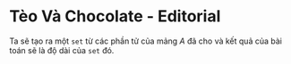 # Tèo Và Chocolate - Editorial

Ta sẽ tạo ra một `set` từ các phần tử của mảng $A$ đã cho và kết quả của bài toán sẽ là độ dài của `set` đó.